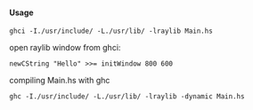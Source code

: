 #### Usage

`ghci -I./usr/include/ -L./usr/lib/ -lraylib Main.hs`

open raylib window from ghci:

`newCString "Hello" >>= initWindow 800 600`

compiling Main.hs with ghc

`ghc -I./usr/include/ -L./usr/lib/ -lraylib -dynamic Main.hs`
